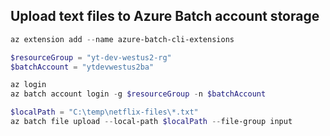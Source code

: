 ## Upload text files to Azure Batch account storage

```powershell
az extension add --name azure-batch-cli-extensions
```

```powershell
$resourceGroup = "yt-dev-westus2-rg"
$batchAccount = "ytdevwestus2ba"

az login
az batch account login -g $resourceGroup -n $batchAccount
```

```powershell
$localPath = "C:\temp\netflix-files\*.txt"
az batch file upload --local-path $localPath --file-group input
```